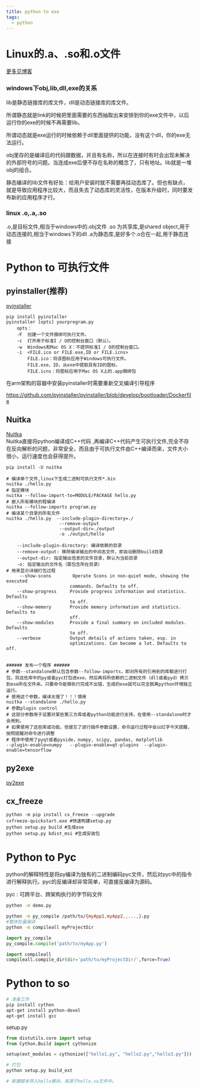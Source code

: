 ```yaml
---
title: python to exe
tags:
  - python
---
```


# Linux的.a、.so和.o文件

[更多见博客](https://blog.csdn.net/chlele0105/article/details/23691147)

### windows下obj,lib,dll,exe的关系

lib是静态链接库的库文件，dll是动态链接库的库文件。 

所谓静态就是link的时候把里面需要的东西抽取出来安排到你的exe文件中，以后运行你的exe的时候不再需要lib。

所谓动态就是exe运行的时候依赖于dll里面提供的功能，没有这个dll，你的exe无法运行。 

obj里存的是编译后的代码跟数据，并且有名称，所以在连接时有时会出现未解决的外部符号的问题。当连成exe后便不存在名称的概念了，只有地址。lib就是一堆obj的组合。

静态编译的lib文件有好处：给用户安装时就不需要再挂动态库了。但也有缺点，就是导致应用程序比较大，而且失去了动态库的灵活性，在版本升级时，同时要发布新的应用程序才行。

### linux .o,.a,.so

.o,是目标文件,相当于windows中的.obj文件 
.so 为共享库,是shared object,用于动态连接的,相当于windows下的dll 
.a为静态库,是好多个.o合在一起,用于静态连接 

# Python to 可执行文件

## pyinstaller(推荐)

[pyinstaller](https://www.pyinstaller.org/)

```shell
pip install pyinstaller
pyinstaller [opts] yourprogram.py 
	opts：
	-F  创建一个文件捆绑可执行文件。
	-c  打开用于标准I / O的控制台窗口（默认）。
	-w  Windows和Mac OS X：不提供标准I / O的控制台窗口。
	-i  <FILE.ico or FILE.exe,ID or FILE.icns>
		FILE.ico：将该图标应用于Windows可执行文件。
		FILE.exe，ID，从exe中提取具有ID的图标。
		FILE.icns：将图标应用于Mac OS X上的.app捆绑包
```

在arm架构的容器中安装pyinstaller时需要重新交叉编译引导程序

https://github.com/pyinstaller/pyinstaller/blob/develop/bootloader/Dockerfile

## Nuitka

[Nuitka](http://nuitka.net/)  
Nuitka直接将python编译成C++代码 ,再编译C++代码产生可执行文件,完全不存在反向解析的问题，非常安全，而且由于可执行文件由C++编译而来，文件大小很小，运行速度也会获得提升。

```shell
pip install -U nuitka

# 编译单个文件,linux下生成二进制可执行文件*.bin
nuitka ./hello.py
# 指定模块
nuitka --follow-import-to=MODULE/PACKAGE hello.py
# 嵌入所有模块的程编译 
nuitka --follow-imports program.py
# 编译某个目录的所有文件
nuitka ./hello.py  --include-plugin-directory=./
					--remove-output 
					--output-dir=./output 
					-o ./output/hello        

	--include-plugin-directory: 编译依赖的目录
	--remove-output: 移除编译输出的中间态文件，即自动删除build目录
	--output-dir: 指定输出信息的文件目录，默认为当前目录
	-o: 指定输出的文件名（需包含所在目录）
# 用来显示详细打包过程
	 --show-scons        Operate Scons in non-quiet mode, showing the executed
                        commands. Defaults to off.
    --show-progress     Provide progress information and statistics. Defaults
                        to off.
    --show-memory       Provide memory information and statistics. Defaults to
                        off.
    --show-modules      Provide a final summary on included modules. Defaults
                        to off.
    --verbose           Output details of actions taken, esp. in
                        optimizations. Can become a lot. Defaults to off.


###### 发布一个程序 ######
# 参数--standalone默认包含参数--follow-imports，即对所有的引用到的库都进行打包，将这些库中的py或者pyc打包进exe，然后再将所依赖的二进制文件（dll或者pyd）拷贝到exe所在文件夹。只要命令能够执行完成不出错，生成的exe就可以完全脱离python环境独立运行。
# 使用这个参数，编译太慢了！！！慎用
nuitka --standalone ./hello.py
# 参数plugin control
# 这部分参数用于设置对某些第三方库或者python功能进行支持，在使用--standalone时才会用到。
# 如果使用了这些库或功能，但是忘了进行插件参数设置，命令运行过程中会以红字今天提醒，按照提醒对命令进行调整
# 程序中使用了pyqt或者pyside，numpy, scipy, pandas, matplotlib
--plugin-enable=numpy   --plugin-enable=qt-plugins  --plugin-enable=tensorflow
```

## py2exe  
[py2exe](http://www.py2exe.org/index.cgi/FrontPage)


## cx_freeze  

```shell
python -m pip install cx_Freeze --upgrade
cxfreeze-quickstart.exe	#快速构建setup.py
python setup.py build #生成exe
python setup.py bdist_msi #生成安装包
```

# Python to Pyc

python的解释特性是将py编译为独有的二进制编码pyc文件，然后对pyc中的指令进行解释执行。pyc的反编译却非常简单，可直接反编译为源码。

pyc : 可跨平台、跨架构执行的字节码文件

```bash
python -m demo.py

python -m py_compile /path/to/{myApp1,myApp2,,...,}.py
#整体批量编译
python -m compileall myProjectDir
```

```python
import py_compile
py_compile.compile('path/to/myApp.py') 

import compileall
compileall.compile_dir(dir='path/to/myProjectDir/',force=True)
```

# Python to so

```bash
# 准备工作
pip install cython
apt-get install python-devel
apt-get install gcc
```

setup.py

```python
from distutils.core import setup
from Cython.Build import cythonize

setup(ext_modules = cythonize(["hello1.py", "hello2.py","hello3.py"]))
```

```bash
# 打包
python setup.py build_ext

# 新建脚本导入hello模块，来源于hello.so文件中。
```

